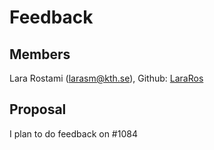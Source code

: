 # Feedback #

## Members ##
Lara Rostami (larasm@kth.se), Github: [LaraRos](https://github.com/LaraRos)

## Proposal ##
I plan to do feedback on #1084
